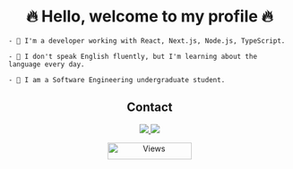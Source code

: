 <h1 align="center">🔥 Hello, welcome to my profile 🔥</h1>

```
- 🎒 I'm a developer working with React, Next.js, Node.js, TypeScript.

- 🌇 I don't speak English fluently, but I'm learning about the language every day.

- 📖 I am a Software Engineering undergraduate student.
```


<h2 align="center">Contact</h2>

<p align="center">
   <a href="https://gabrielrcodes.0r1.org" target="_blank" title="My Portfolio">
      <img src="https://img.shields.io/badge/Portfolio-FFFFFF?style=for-the-badge&logo=web&logoColor=000000" target="_blank">
   </a>
   <a href="https://gloffje.0r1.org" target="_blank" title="My Other Site">
      <img src="https://img.shields.io/badge/My%20Site-FFFFFF?style=for-the-badge&logo=web&logoColor=000000" target="_blank">
   </a>
</p>

<div align="center">
   <img align="center" alt="Views" height="30" width="150" src="https://komarev.com/ghpvc/?username=GabrielRCodes&color=orange" alt="GabrielRCodes" />
</div>
